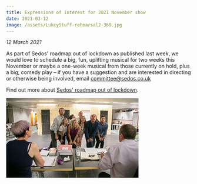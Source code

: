 ```yaml
---
title: Expressions of interest for 2021 November show
date: 2021-03-12
image: /assets/LukcyStuff-rehearsal2-360.jpg
---
```

*12 March 2021*

As part of Sedos' roadmap out of lockdown as published last week, we would love to schedule a big, fun, uplifting musical for two weeks this November or maybe a one-week musical from those currently on hold, plus a big, comedy play – if you have a suggestion and are interested in directing or otherwise being involved, email [committee@sedos.co.uk](mailto:committee@sedos.co.uk)

Find out more about [Sedos' roadmap out of lockdown](https://sedos.co.uk/news/2021-03-04-sedos-roadmap-out-of-lockdown?mc_cid=40926c77be&mc_eid=74edd08618).



![Rehearsal for Lucky Stiff](/assets/LukcyStuff-rehearsal2-360.jpg "Rehearsal for Lucky Stiff (2018)")